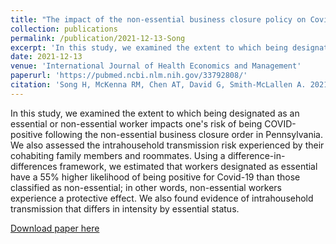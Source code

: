 ```yaml
---
title: "The impact of the non-essential business closure policy on Covid-19 infection rates"
collection: publications
permalink: /publication/2021-12-13-Song
excerpt: 'In this study, we examined the extent to which being designated as an essential or non-essential worker impacts one's risk of being COVID-positive following the non-essential business closure order in Pennsylvania. We also assessed the intrahousehold transmission risk experienced by their cohabiting family members and roommates. Using a difference-in-differences framework, we estimated that workers designated as essential have a 55% higher likelihood of being positive for Covid-19 than those classified as non-essential; in other words, non-essential workers experience a protective effect. We also found evidence of intrahousehold transmission that differs in intensity by essential status.'
date: 2021-12-13
venue: 'International Journal of Health Economics and Management'
paperurl: 'https://pubmed.ncbi.nlm.nih.gov/33792808/'
citation: 'Song H, McKenna RM, Chen AT, David G, Smith-McLallen A. 2021. The Impact of the non-essential business closure policy on Covid-19 infection rates. <i>Int J Health Econ Manag</i>. 21(4):387-426.'
---
```

In this study, we examined the extent to which being designated as an essential or non-essential worker impacts one's risk of being COVID-positive following the non-essential business closure order in Pennsylvania. We also assessed the intrahousehold transmission risk experienced by their cohabiting family members and roommates. Using a difference-in-differences framework, we estimated that workers designated as essential have a 55% higher likelihood of being positive for Covid-19 than those classified as non-essential; in other words, non-essential workers experience a protective effect. We also found evidence of intrahousehold transmission that differs in intensity by essential status.

[Download paper here](http://angela-t-chen.github.io/files/2021_Song_nonessential_business_closure_COVID-19.pdf)
